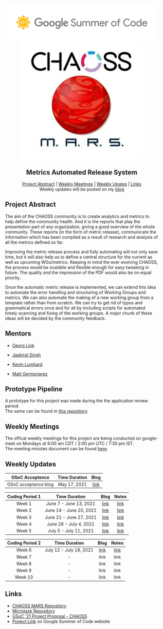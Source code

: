 <div align="center">
    <a href="https://summerofcode.withgoogle.com/projects/#6676319141625856"><img src="assets/gsoc_logo.png" width="500" alt="gsoc logo"></a> <br>
    <a href="https://github.com/chaoss/mars"><img src="assets/MARS.jpg" width="400" alt="gsoc logo"></a> <br>
    <h2>
        Metrics Automated Release System 
    </h2>
	<a href="#project-abstract">Project Abstract</a> |
    <a href="#weekly-meetings">Weekly Meetings</a> |
    <a href="#weekly-updates">Weekly Upates</a> |
    <a href="#links">Links</a>
    <br>
    Weekly updates will be posted on my <a href="https://medium.com/@ritik18406">blog</a>
</div>

## Project Abstract

The aim of the CHAOSS community is to create analytics and metrics to help define the community health. And it is the reports that play the presentation part of any organization, giving a good overview of the whole community. These reports (in the form of metric release), communicate the information which has been compiled as a result of research and analysis of all the metrics defined so far.

Improving the metric release process and fully automating will not only save time, but it will also help us to define a central structure for the current as well as upcoming WGs/metrics. Keeping in mind the ever evolving CHAOSS, the process would be scalable and flexible enough for easy tweaking in future. The quality and the impression of the PDF would also be on equal priority.

Once the automatic metric release is implemented, we can extend this idea to automate the error handling and structuring of Working Groups and metrics. We can also automate the making of a new working group from a template rather than from scratch. We can try to get rid of typos and grammatical errors once and for all by including scripts for automated timely scanning and fixing of the working groups. A major chunk of these ideas will be decided by the community feedback.

## Mentors

* [Georg Link](https://github.com/georgLink)

* [Jaskirat Singh](https://github.com/jaskiratsingh2000)

* [Kevin Lumbard](https://github.com/klumb)

* [Matt Germonprez](https://github.com/germonprez)

## Prototype Pipeline

A prototype for this project was made during the the application review period. \
The same can be found in [this repository](https://github.com/ritik-malik/prototype-pipeline).

## Weekly Meetings

The offical weekly meetings for this project are being conducted on google-meet on Mondays at 9:00 am CDT / 2:00 pm UTC / 7:30 pm IST. \
The meeting minutes document can be found [here](https://docs.google.com/document/d/16SMMgMPzB1fz_On3KwGUI-Y3CrNwYnIgc-Avtj3JJ08/edit).

## Weekly Updates

| GSoC Acceptence | Time Duration | Blog |
| :-------------: | :--: | :--: |
| GSoC acceptance blog | May 17, 2021 | [link](https://ritik18406.medium.com/a-new-expedition-awaits-gsoc-21-639fc117e5a0) |


| Coding Period 1 | Time Duration | Blog |  Notes |
| :-------------: | :--: | :--: |  :---: |
| Week 1 | June 7  - June 13, 2021 | [link](https://ritik18406.medium.com/coding-period-1-week-1-e9ab9078d2d7) | [link](meetings/Coding_Period_1/week_1.md) |
| Week 2 | June 14 - June 20, 2021 | [link](https://ritik18406.medium.com/coding-period-1-week-2-9e65bca8c368) | [link](meetings/Coding_Period_1/week_2.md) |
| Week 3 | June 21 - June 27, 2021 | [link](https://ritik18406.medium.com/coding-period-1-week-3-f7f715f8f200) | [link](meetings/Coding_Period_1/week_3.md) |
| Week 4 | June 28 - July 4,  2021 | [link](https://ritik18406.medium.com/coding-period-1-week-4-11c9d4daeebc) | [link](meetings/Coding_Period_1/week_4.md) |
| Week 5 | July 5  - July 11, 2021 | [link](https://ritik18406.medium.com/coding-period-1-week-5-1d64c433a929) | [link](meetings/Coding_Period_1/week_5.md) |

| Coding Period 2 | Time Duration | Blog |  Notes |
| :-------------: | :--: | :--: |  :---: |
| Week 6  | July 12 - July 18, 2021 | [link](https://ritik18406.medium.com/coding-period-2-week-6-95fa52118ff4) | [link](meetings/Coding_Period_2/week_6.md) |
| Week 7  | - | link | link |
| Week 8  | - | link | link |
| Week 9  | - | link | link |
| Week 10 | - | link | link |


## Links

* [CHAOSS MARS Repository](https://github.com/chaoss/mars)
* [Microtask Repository](github.com/ritik-malik/microtasks)
* [GSoC '21 Project Proposal - CHAOSS](https://drive.google.com/file/d/1HJ2tHSVkZ3TJQUNDrmucDKkGXSVLQlr1/view?usp=sharing)
* [Project Link](https://summerofcode.withgoogle.com/projects/#6676319141625856) on Google Summer of Code website
